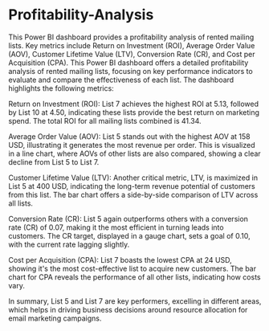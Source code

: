 # Profitability-Analysis
This Power BI dashboard provides a profitability analysis of rented mailing lists. Key metrics include Return on Investment (ROI), Average Order Value (AOV), Customer Lifetime Value (LTV), Conversion Rate (CR), and Cost per Acquisition (CPA).
This Power BI dashboard offers a detailed profitability analysis of rented mailing lists, focusing on key performance indicators to evaluate and compare the effectiveness of each list. The dashboard highlights the following metrics:

Return on Investment (ROI): List 7 achieves the highest ROI at 5.13, followed by List 10 at 4.50, indicating these lists provide the best return on marketing spend. The total ROI for all mailing lists combined is 41.34.

Average Order Value (AOV): List 5 stands out with the highest AOV at 158 USD, illustrating it generates the most revenue per order. This is visualized in a line chart, where AOVs of other lists are also compared, showing a clear decline from List 5 to List 7.

Customer Lifetime Value (LTV): Another critical metric, LTV, is maximized in List 5 at 400 USD, indicating the long-term revenue potential of customers from this list. The bar chart offers a side-by-side comparison of LTV across all lists.

Conversion Rate (CR): List 5 again outperforms others with a conversion rate (CR) of 0.07, making it the most efficient in turning leads into customers. The CR target, displayed in a gauge chart, sets a goal of 0.10, with the current rate lagging slightly.

Cost per Acquisition (CPA): List 7 boasts the lowest CPA at 24 USD, showing it's the most cost-effective list to acquire new customers. The bar chart for CPA reveals the performance of all other lists, indicating how costs vary.

In summary, List 5 and List 7 are key performers, excelling in different areas, which helps in driving business decisions around resource allocation for email marketing campaigns.
